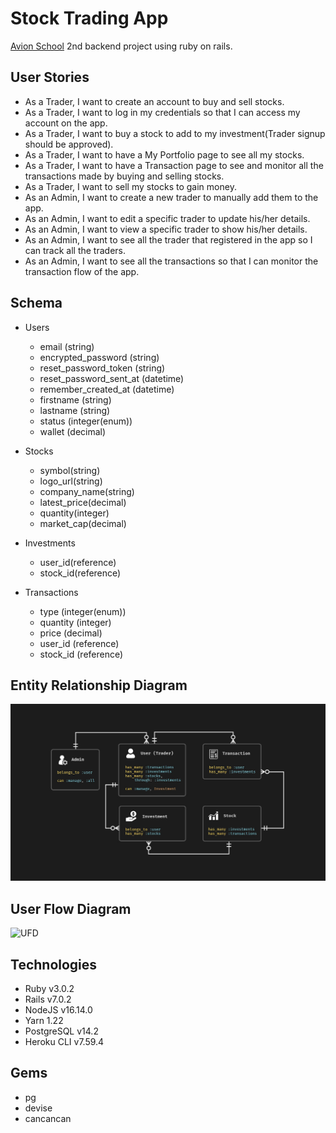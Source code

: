 # Stock Trading App

[Avion School](https://www.avionschool.com/) 2nd backend project using ruby on rails.

## User Stories

- As a Trader, I want to create an account to buy and sell stocks.
- As a Trader, I want to log in my credentials so that I can access my account on the app.
- As a Trader, I want to buy a stock to add to my investment(Trader signup should be approved).
- As a Trader, I want to have a My Portfolio page to see all my stocks.
- As a Trader, I want to have a Transaction page to see and monitor all the  transactions made by buying and selling stocks.
- As a Trader, I want to sell my stocks to gain money.
- As an Admin, I want to create a new trader to manually add them to the app.
- As an Admin, I want to edit a specific trader to update his/her details.
- As an Admin, I want to view a specific trader to show his/her details.
- As an Admin, I want to see all the trader that registered in the app so I can track all the traders.
- As an Admin, I want to see all the transactions so that I can monitor the transaction flow of the app.

## Schema

- Users
  - email (string)
  - encrypted_password (string)
  - reset_password_token (string)
  - reset_password_sent_at (datetime)
  - remember_created_at (datetime)
  - firstname (string)
  - lastname (string)
  - status (integer(enum))
  - wallet (decimal)

- Stocks
  - symbol(string)
  - logo_url(string)
  - company_name(string)
  - latest_price(decimal)
  - quantity(integer)
  - market_cap(decimal)

- Investments
  - user_id(reference)
  - stock_id(reference)

- Transactions
  - type (integer(enum))
  - quantity (integer)
  - price (decimal)
  - user_id (reference)
  - stock_id (reference)


## Entity Relationship Diagram
![ERD](docs/erd.jpg)

## User Flow Diagram
![UFD](docs/ufd.jpg)

## Technologies
- Ruby v3.0.2
- Rails v7.0.2
- NodeJS v16.14.0
- Yarn 1.22
- PostgreSQL v14.2
- Heroku CLI v7.59.4

## Gems 
- pg
- devise
- cancancan
